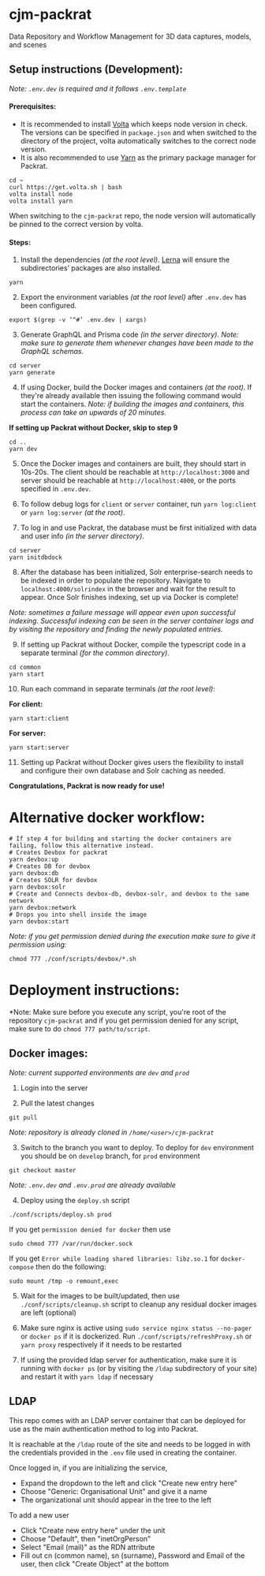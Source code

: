 # cjm-packrat
Data Repository and Workflow Management for 3D data captures, models, and scenes

## Setup instructions (Development):
*Note: `.env.dev` is required and it follows `.env.template`*

#### Prerequisites:
* It is recommended to install [Volta](https://volta.sh/) which keeps node version in check. The versions can be specified in `package.json` and when switched to the directory of the project, volta automatically switches to the correct node version.
* It is also recommended to use [Yarn](https://yarnpkg.com/) as the primary package manager for Packrat.


```
cd ~
curl https://get.volta.sh | bash
volta install node
volta install yarn
```
When switching to the `cjm-packrat` repo, the node version will automatically be pinned to the correct version by volta.

#### Steps:
1. Install the dependencies *(at the root level)*. [Lerna](https://lerna.js.org/) will ensure the subdirectories’ packages are also installed.

``` 
yarn
```

2. Export the environment variables *(at the root level)* after `.env.dev` has been configured.
```
export $(grep -v ‘^#’ .env.dev | xargs)
```

3. Generate GraphQL and Prisma code *(in the server directory)*.
*Note: make sure to generate them whenever changes have been made to the GraphQL schemas.*

```
cd server
yarn generate
```

4. If using Docker, build the Docker images and containers *(at the root)*. If they're already available then issuing the following command would start the containers.
*Note: if building the images and containers, this process can take an upwards of 20 minutes.*

**If setting up Packrat without Docker, skip to step 9**

```
cd .. 
yarn dev
```

5. Once the Docker images and containers are built, they should start in 10s-20s. The client should be reachable at `http://localhost:3000` and server should be reachable at `http://localhost:4000`, or the ports specified in `.env.dev`.

6. To follow debug logs for `client` or `server` container, run `yarn log:client` or `yarn log:server` *(at the root)*.

7. To log in and use Packrat, the database must be first initialized with data and user info *(in the server directory)*.

```
cd server
yarn initdbdock
```

8. After the database has been initialized, Solr enterprise-search needs to be indexed in order to populate the repository.
Navigate to `localhost:4000/solrindex` in the browser and wait for the result to appear. Once Solr finishes indexing, set up via Docker is complete!

*Note: sometimes a failure message will appear even upon successful indexing. Successful indexing can be seen in the server container logs and by visiting the repository and finding the newly populated entries.*

9. If setting up Packrat without Docker, compile the typescript code in a separate terminal *(for the common directory)*.
```
cd common
yarn start
```

10. Run each command in separate terminals *(at the root level)*:

**For client:**

``` 
yarn start:client
``` 

**For server:**

```
yarn start:server
``` 

11. Setting up Packrat without Docker gives users the flexibility to install and configure their own database and Solr caching as needed.


**Congratulations, Packrat is now ready for use!**


# Alternative docker workflow:

```
# If step 4 for building and starting the docker containers are failing, follow this alternative instead.
# Creates Devbox for packrat
yarn devbox:up
# Creates DB for devbox
yarn devbox:db
# Creates SOLR for devbox
yarn devbox:solr
# Create and Connects devbox-db, devbox-solr, and devbox to the same network
yarn devbox:network
# Drops you into shell inside the image
yarn devbox:start
```

*Note: if you get permission denied during the execution make sure to give it permission using:*
```
chmod 777 ./conf/scripts/devbox/*.sh
```

# Deployment instructions:
*Note: Make sure before you execute any script, you're root of the repository `cjm-packrat` and if you get permission denied for any script, make sure to do `chmod 777 path/to/script`.

## Docker images:
*Note: current supported environments are `dev` and `prod`*

1. Login into the server

2. Pull the latest changes
```
git pull
```
*Note: repository is already cloned in `/home/<user>/cjm-packrat`*

3. Switch to the branch you want to deploy. To deploy for `dev` environment you should be on `develop` branch, for `prod` environment
```
git checkout master
```
*Note: `.env.dev` and `.env.prod` are already available*

4. Deploy using the `deploy.sh` script
```
./conf/scripts/deploy.sh prod
```
If you get `permission denied for docker` then use
```
sudo chmod 777 /var/run/docker.sock
```
If you get `Error while loading shared libraries: libz.so.1` for `docker-compose` then do the following:
```
sudo mount /tmp -o remount,exec
```

5. Wait for the images to be built/updated, then use `./conf/scripts/cleanup.sh` script to cleanup any residual docker images are left (optional)

6. Make sure nginx is active using `sudo service nginx status --no-pager` or `docker ps` if it is dockerized. Run `./conf/scripts/refreshProxy.sh` or `yarn proxy` respectively if it needs to be restarted

7. If using the provided ldap server for authentication, make sure it is running with `docker ps` (or by visiting the `/ldap` subdirectory of your site) and restart it with `yarn ldap` if necessary

## LDAP

This repo comes with an LDAP server container that can be deployed for use as the main authentication method to log into Packrat. 

It is reachable at the `/ldap` route of the site and needs to be logged in with the credentials provided in the `.env` file used in creating the container.

Once logged in, if you are initializing the service, 

 - Expand the dropdown to the left and click "Create new entry here"
 - Choose "Generic: Organisational Unit" and give it a name
 - The organizational unit should appear in the tree to the left

To add a new user
 - Click "Create new entry here" under the unit
 - Choose "Default", then "inetOrgPerson"
 - Select "Email (mail)" as the RDN attribute
 - Fill out cn (common name), sn (surname), Password and Email of the user, then click "Create Object" at the bottom